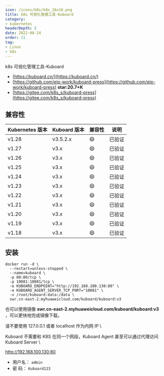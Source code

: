 ```yaml
---
icon: /icons/k8s/k8s_16x16.png
title: k8s 可视化管理工具-Kuboard
category: 
- kubernetes
headerDepth: 5
date: 2022-08-24
order: 11
tag:
- Linux
- k8s
---
```


k8s 可视化管理工具-Kuboard

<!-- more -->

- [https://kuboard.cn/](https://kuboard.cn/)
- [https://github.com/eip-work/kuboard-press](https://github.com/eip-work/kuboard-press)  **star:20.7+K**
- [https://gitee.com/k8s_s/kuboard-press](https://gitee.com/k8s_s/kuboard-press)

## 兼容性

| Kubernetes 版本 | Kuboard 版本 | 兼容性 | 说明   |
| --------------- | ------------ | ------ | ------ |
| v1.28           | v3.5.2.x     | 😄      | 已验证 |
| v1.27           | v3.x         | 😄      | 已验证 |
| v1.26           | v3.x         | 😄      | 已验证 |
| v1.25           | v3.x         | 😄      | 已验证 |
| v1.24           | v3.x         | 😄      | 已验证 |
| v1.23           | v3.x         | 😄      | 已验证 |
| v1.22           | v3.x         | 😄      | 已验证 |
| v1.21           | v3.x         | 😄      | 已验证 |
| v1.20           | v3.x         | 😄      | 已验证 |
| v1.19           | v3.x         | 😄      | 已验证 |
| v1.18           | v3.x         | 😄      | 已验证 |



## 安装

```shell
docker run -d \
  --restart=unless-stopped \
  --name=kuboard \
  -p 80:80/tcp \
  -p 10081:10081/tcp \
  -e KUBOARD_ENDPOINT="http://192.168.100.130:80" \
  -e KUBOARD_AGENT_SERVER_TCP_PORT="10081" \
  -v /root/kuboard-data:/data \
  swr.cn-east-2.myhuaweicloud.com/kuboard/kuboard:v3
```

也可以使用镜像 **swr.cn-east-2.myhuaweicloud.com/kuboard/kuboard:v3** ，可以更快地完成镜像下载。

请不要使用 127.0.0.1 或者 localhost 作为内网 IP \

Kuboard 不需要和 K8S 在同一个网段，Kuboard Agent 甚至可以通过代理访问 Kuboard Server \



<http://192.168.100.130:80>

- 用户名： `admin`
- 密 码： `Kuboard123`

